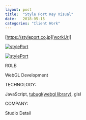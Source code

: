 ```yaml
---
layout: post
title:  "Style Port Key Visual"
date:   2018-05-15
categories: "Client Work"
---
```

[https://styleport.co.jp][workUrl]

[![stylePort](/images/2018/styleport/img0.gif)][workUrl]

[![stylePort](/images/2018/styleport/img1.gif)][workUrl]


<div class="post-category">
<p class="post-title">ROLE:</p> 
<p class="post-value">WebGL Development</p>
</div>


<div class="post-category">
<p class="post-title">TECHNOLOGY:</p> 
<p class="post-value">JavaScript, <a href="https://github.com/kenjiSpecial/tubugl">tubugl(webgl library)</a>, glsl</p>
</div>


<div class="post-category">
<p class="post-title">COMPANY:</p> 
<p class="post-value">Studio Detail</p>
</div>

[workUrl]: https://styleport.co.jp/
